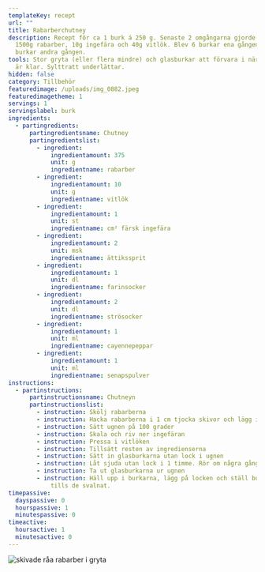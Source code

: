 ```yaml
---
templateKey: recept
url: ""
title: Rabarberchutney
description: Recept för ca 1 burk á 250 g. Senaste 2 omgångarna gjorde vi med
  1500g rabarber, 10g ingefära och 40g vitlök. Blev 6 burkar ena gången och 4,5
  burkar andra gången.
tools: Stor gryta (eller flera mindre) och glasburkar att förvara i när chutneyn
  är klar. Sylttratt underlättar.
hidden: false
category: Tillbehör
featuredimage: /uploads/img_0882.jpeg
featuredimagetheme: 1
servings: 1
servingslabel: burk
ingredients:
  - partingredients:
      partingredientsname: Chutney
      partingredientslist:
        - ingredient:
            ingredientamount: 375
            unit: g
            ingredientname: rabarber
        - ingredient:
            ingredientamount: 10
            unit: g
            ingredientname: vitlök
        - ingredient:
            ingredientamount: 1
            unit: st
            ingredientname: cm² färsk ingefära
        - ingredient:
            ingredientamount: 2
            unit: msk
            ingredientname: ättikssprit
        - ingredient:
            ingredientamount: 1
            unit: dl
            ingredientname: farinsocker
        - ingredient:
            ingredientamount: 2
            unit: dl
            ingredientname: strösocker
        - ingredient:
            ingredientamount: 1
            unit: ml
            ingredientname: cayennepeppar
        - ingredient:
            ingredientamount: 1
            unit: ml
            ingredientname: senapspulver
instructions:
  - partinstructions:
      partinstructionsname: Chutneyn
      partinstructionslist:
        - instruction: Skölj rabarberna
        - instruction: Hacka rabarberna i 1 cm tjocka skivor och lägg i grytan
        - instruction: Sätt ugnen på 100 grader
        - instruction: Skala och riv ner ingefäran
        - instruction: Pressa i vitlöken
        - instruction: Tillsätt resten av ingredienserna
        - instruction: Sätt in glasburkarna utan lock i ugnen
        - instruction: Låt sjuda utan lock i 1 timme. Rör om några gånger under tiden.
        - instruction: Ta ut glasburkarna ur ugnen
        - instruction: Häll upp i burkarna, lägg på locken och ställ burkarna upp-och-ner
            tills de svalnat.
timepassive:
  dayspassive: 0
  hourspassive: 1
  minutespassive: 0
timeactive:
  hoursactive: 1
  minutesactive: 0
---
```

![skivade råa rabarber i gryta](/uploads/img_0880.jpeg)